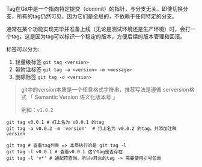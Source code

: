 Tag在Git中是一个指向特定提交（commit）的指针，与分支无关。即使切换分支，所有的tag仍然可见，因为它们是全局的，不依赖于任何特定的分支。

通常在某个功能实现完毕并准备上线（无论是测试环境还是生产环境）时，会打一个tag。这是因为tag可以标识一个稳定的版本，方便后续的版本管理和回滚。



标签可以分为:

1. 轻量级标签 `git tag <version>`
2. 带附注标签 `git tag -a <version> -m <message>`
3. 删除标签 `git tag -d <version>`

> git中的version本质是一个任意格式字符串，推荐写法是遵循 serversion格式 「 Semantic Version 语义化版本号 」
>
> 例如：`v1.0.2`

```shell
git tag v0.0.1 # 打上名为 v0.0.1 的tag
git tag -a v0.0.2 -m 'version'  # 打上名为 v0.0.2 的tag，并添加注释 version

git tag # 查看tag列表 => 本质执行的是 git tag -l
git tag -l v0.0.1 # 查看v0.0.1 这个tag是否存在
git tag -l 'v*' # 通配符查询，所以v开头的tag -> 需要使用引号包裹
```





